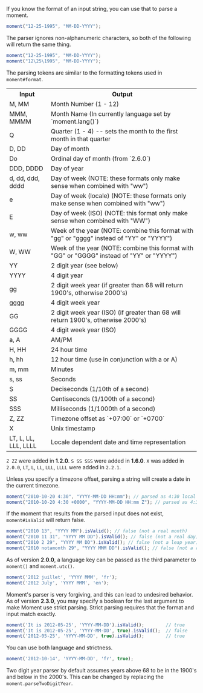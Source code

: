 If you know the format of an input string, you can use that to parse a moment.

```javascript
moment("12-25-1995", "MM-DD-YYYY");
```

The parser ignores non-alphanumeric characters, so both of the following will return the same thing.

```javascript
moment("12-25-1995", "MM-DD-YYYY");
moment("12\25\1995", "MM-DD-YYYY");
```

The parsing tokens are similar to the formatting tokens used in `moment#format`.

<table class="table table-striped table-bordered">
  <tbody>
    <tr>
      <th>Input</th>
      <th>Output</th>
    </tr>
    <tr>
      <td>M, MM</td>
      <td>Month Number (1 - 12)</td>
    </tr>
    <tr>
      <td>MMM, MMMM</td>
      <td>Month Name (In currently language set by `moment.lang()`)</td>
    </tr>
    <tr>
      <td>Q</td>
      <td>Quarter (1 - 4) -- sets the month to the first month in that quarter</td>
    <tr>
      <td>D, DD</td>
      <td>Day of month</td>
    </tr>
    <tr>
      <td>Do</td>
      <td>Ordinal day of month (from `2.6.0`)</td>
    </tr>
    <tr>
      <td>DDD, DDDD</td>
      <td>Day of year</td>
    </tr>
    <tr>
      <td>d, dd, ddd, dddd</td>
      <td>Day of week (NOTE: these formats only make sense when combined with "ww")
    </tr>
    <tr>
      <td>e</td>
      <td>Day of week (locale) (NOTE: these formats only make sense when combined with "ww")
    </tr>
    <tr>
      <td>E</td>
      <td>Day of week (ISO) (NOTE: this format only make sense when combined with "WW")
    </tr>
    <tr>
      <td>w, ww</td>
      <td>Week of the year (NOTE: combine this format with "gg" or "gggg" instead of "YY" or "YYYY")
    </tr>
    <tr>
    <tr>
      <td>W, WW</td>
      <td>Week of the year (NOTE: combine this format with "GG" or "GGGG" instead of "YY" or "YYYY")
    </tr>
    <tr>
    <tr>
      <td>YY</td>
      <td>2 digit year (see below)</td>
    </tr>
    <tr>
      <td>YYYY</td>
      <td>4 digit year</td>
    </tr>
    <tr>
      <td>gg</td>
      <td>2 digit week year (if greater than 68 will return 1900's, otherwise 2000's)</td>
    </tr>
    <tr>
      <td>gggg</td>
      <td>4 digit week year</td>
    </tr>
    <tr>
      <td>GG</td>
      <td>2 digit week year (ISO) (if greater than 68 will return 1900's, otherwise 2000's)</td>
    </tr>
    <tr>
      <td>GGGG</td>
      <td>4 digit week year (ISO)</td>
    </tr>
    <tr>
      <td>a, A</td>
      <td>AM/PM</td>
    </tr>
    <tr>
      <td>H, HH</td>
      <td>24 hour time</td>
    </tr>
    <tr>
      <td>h, hh</td>
      <td>12 hour time (use in conjunction with a or A)</td>
    </tr>
    <tr>
      <td>m, mm</td>
      <td>Minutes</td>
    </tr>
    <tr>
      <td>s, ss</td>
      <td>Seconds</td>
    </tr>
    <tr>
      <td>S</td>
      <td>Deciseconds (1/10th of a second)</td>
    </tr>
    <tr>
      <td>SS</td>
      <td>Centiseconds (1/100th of a second)</td>
    </tr>
    <tr>
      <td>SSS</td>
      <td>Milliseconds (1/1000th of a second)</td>
    </tr>
    <tr>
      <td>Z, ZZ</td>
      <td>
        Timezone offset as `+07:00` or `+0700`
      </td>
    </tr>
    <tr>
      <td>X</td>
      <td>
        Unix timestamp
      </td>
    </tr>
	<tr>
	  <td>LT, L, LL, LLL, LLLL</td>
	  <td>Locale dependent date and time representation</td>
	</tr>
  </tbody>
</table>

`Z ZZ` were added in **1.2.0**. `S SS SSS` were added in **1.6.0**. `X` was
added in `2.0.0`, `LT`, `L`, `LL`, `LLL`, `LLLL` were added in `2.2.1`.

Unless you specify a timezone offset, parsing a string will create a date in the current timezone.

```javascript
moment("2010-10-20 4:30", "YYYY-MM-DD HH:mm"); // parsed as 4:30 local time
moment("2010-10-20 4:30 +0000", "YYYY-MM-DD HH:mm Z"); // parsed as 4:30 GMT
```

If the moment that results from the parsed input does not exist, `moment#isValid` will return false.

```javascript
moment("2010 13", "YYYY MM").isValid(); // false (not a real month)
moment("2010 11 31", "YYYY MM DD").isValid(); // false (not a real day)
moment("2010 2 29", "YYYY MM DD").isValid(); // false (not a leap year)
moment("2010 notamonth 29", "YYYY MMM DD").isValid(); // false (not a real month name)
```

As of version **2.0.0**, a language key can be passed as the third parameter to `moment()` and `moment.utc()`.

```javascript
moment('2012 juillet', 'YYYY MMM', 'fr');
moment('2012 July', 'YYYY MMM', 'en');
```

Moment's parser is very forgiving, and this can lead to undesired behavior. As of version **2.3.0**, you may specify a boolean for the last argument to make Moment use strict parsing. Strict parsing requires that the format and input match exactly.

```javascript
moment('It is 2012-05-25', 'YYYY-MM-DD').isValid();        // true
moment('It is 2012-05-25', 'YYYY-MM-DD', true).isValid();  // false
moment('2012-05-25', 'YYYY-MM-DD', true).isValid();        // true
```

You can use both language and strictness.

```javascript
moment('2012-10-14', 'YYYY-MM-DD', 'fr', true);
```

Two digit year parser by default assumes years above 68 to be in the 1900's and
below in the 2000's. This can be changed by replacing the
`moment.parseTwoDigitYear`.
